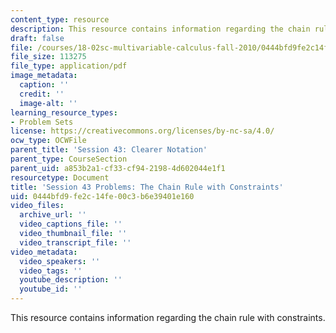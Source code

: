 ```yaml
---
content_type: resource
description: This resource contains information regarding the chain rule with constraints.
draft: false
file: /courses/18-02sc-multivariable-calculus-fall-2010/0444bfd9fe2c14fe00c3b6e39401e160_MIT18_02SC_pb_43_quest.pdf
file_size: 113275
file_type: application/pdf
image_metadata:
  caption: ''
  credit: ''
  image-alt: ''
learning_resource_types:
- Problem Sets
license: https://creativecommons.org/licenses/by-nc-sa/4.0/
ocw_type: OCWFile
parent_title: 'Session 43: Clearer Notation'
parent_type: CourseSection
parent_uid: a853b2a1-cf33-cf94-2198-4d602044e1f1
resourcetype: Document
title: 'Session 43 Problems: The Chain Rule with Constraints'
uid: 0444bfd9-fe2c-14fe-00c3-b6e39401e160
video_files:
  archive_url: ''
  video_captions_file: ''
  video_thumbnail_file: ''
  video_transcript_file: ''
video_metadata:
  video_speakers: ''
  video_tags: ''
  youtube_description: ''
  youtube_id: ''
---
```

This resource contains information regarding the chain rule with constraints.